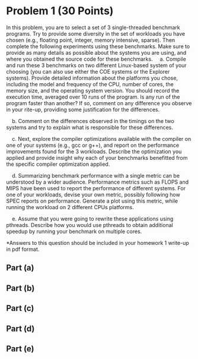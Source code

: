 # Problem 1 (30 Points)

In this problem, you are to select a set of 3 single-threaded benchmark programs. Try to provide some diversity in the set of workloads you have chosen (e.g., floating point, integer, memory intensive, sparse). Then complete the following experiments using these benchmarks. Make sure to provide as many details as possible about the systems you are using, and where you obtained the source code for these benchmarks. 
&nbsp;&nbsp;&nbsp;&nbsp;a. Compile and run these 3 benchmarks on two different Linux-based system of your choosing (you can also use either the COE systems or the Explorer systems). Provide detailed information about the platforms you chose, including the model and frequency of the CPU, number of cores, the memory size, and the operating system version. You should record the execution time, averaged over 10 runs of the program. Is any run of the program faster than another? If so, comment on any difference you observe in your  rite-up, providing some justification for the differences. 

&nbsp;&nbsp;&nbsp;&nbsp;b. Comment on the differences observed in the timings on the two systems and try to explain what is responsible for these differences. 

&nbsp;&nbsp;&nbsp;&nbsp;c. Next, explore the compiler optimizations available with the compiler on one of your systems (e.g., gcc or g++), and report on the performance improvements found for the 3 workloads. Describe the optimization you applied and provide insight why each of your benchmarks benefitted from the specific compiler optimization applied. 

&nbsp;&nbsp;&nbsp;&nbsp;d. Summarizing benchmark performance with a single metric can be understood by a wider audience. Performance metrics such as FLOPS and MIPS have been used to report the performance of different systems. For one of your workloads, devise your own metric, possibly following how SPEC reports on performance. Generate a plot using this metric, while running the workload on 2 different CPUs platforms. 

&nbsp;&nbsp;&nbsp;&nbsp;e. Assume that you were going to rewrite these applications using pthreads. Describe how you would use pthreads to obtain additional speedup by running your benchmark on multiple cores. 

*Answers to this question should be included in your homework 1 write-up in pdf format.

## Part (a)


## Part (b)


## Part (c)


## Part (d)


## Part (e)
